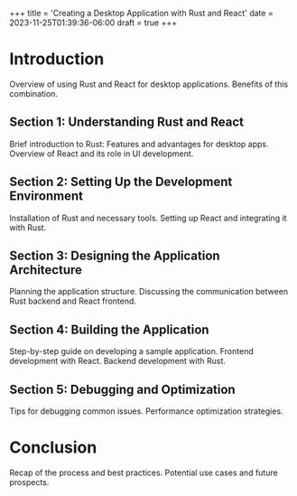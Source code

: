 +++
title = 'Creating a Desktop Application with Rust and React'
date = 2023-11-25T01:39:36-06:00
draft = true
+++

# Introduction

Overview of using Rust and React for desktop applications.
Benefits of this combination.

## Section 1: Understanding Rust and React

Brief introduction to Rust: Features and advantages for desktop apps.
Overview of React and its role in UI development.

## Section 2: Setting Up the Development Environment

Installation of Rust and necessary tools.
Setting up React and integrating it with Rust.

## Section 3: Designing the Application Architecture

Planning the application structure.
Discussing the communication between Rust backend and React frontend.

## Section 4: Building the Application

Step-by-step guide on developing a sample application.
Frontend development with React.
Backend development with Rust.

## Section 5: Debugging and Optimization

Tips for debugging common issues.
Performance optimization strategies.

# Conclusion

Recap of the process and best practices.
Potential use cases and future prospects.